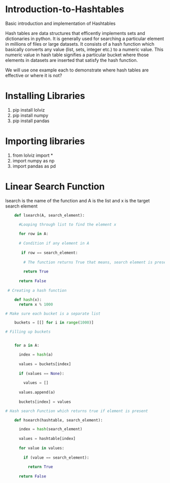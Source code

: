 # Introduction-to-Hashtables
Basic introduction and implementation of Hashtables

Hash tables are data structures that efficently implements sets and dictionaries in python. It is generally used for searching a particular element in millions of files or large datasets. It consists of a hash function which basically converts any value (list, sets, integer etc.) to a numeric value. This numeric value in hash table signifies a particular bucket where those elements in datasets are inserted that satisfy the hash function.

We will use one example each to demonstrate where hash tables are effective or where it is not?

# Installing Libraries
1. pip install lolviz
2. pip install numpy
3. pip install pandas

# Importing libraries

1. from lolviz import *
2. import numpy as np
3. import pandas as pd

# Linear Search Function


lsearch is the name of the function and A is the list and x is the target search element
```python
    def lsearch(A, search_element):

      #Looping through list to find the element x
	
      for row in A:
	
      # Condition if any element in A 
		
       if row == search_element:
		
        # The function returns True that means, search element is present in the list_A
			
        return True 
			
      return False
  
 # Creating a hash function 

    def hash(x):
      return x % 1000

# Make sure each bucket is a separate list

    buckets = [[] for i in range(1000)] 

# Filling up buckets


    for a in A:

      index = hash(a)
		
      values = buckets[index]
		
      if (values == None):
		
        values = []
			
      values.append(a)
		
      buckets[index] = values

# Hash search Function which returns true if element is present

    def hsearch(hashtable, search_element):

      index = hash(search_element)
		
      values = hashtable[index]
		
      for value in values:
		
        if (value == search_element):
			
          return True
				
      return False
```
